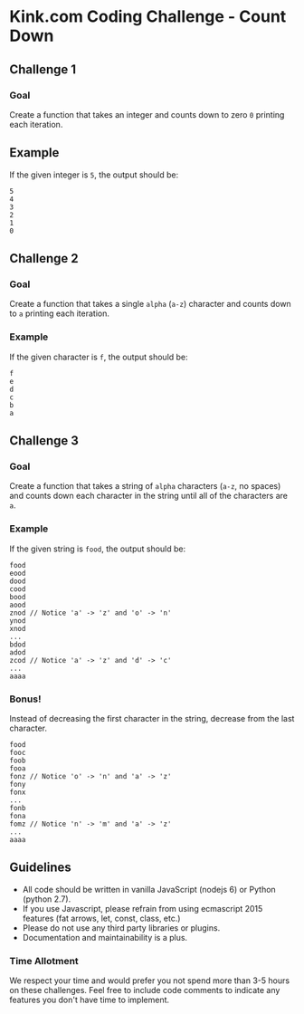 # Kink.com Coding Challenge - Count Down

## Challenge 1

### Goal
Create a function that takes an integer and counts down to zero `0` printing each iteration.

## Example
If the given integer is `5`, the output should be:

```
5
4
3
2
1
0
```

## Challenge 2

### Goal
Create a function that takes a single `alpha` (`a-z`) character and counts down to `a` printing each iteration.

### Example
If the given character is `f`, the output should be:
```
f
e
d
c
b
a
```

## Challenge 3

### Goal
Create a function that takes a string of `alpha` characters (`a-z`, no spaces) and counts down each character in the string until all of the characters are `a`.

### Example
If the given string is `food`, the output should be:
```
food
eood
dood
cood
bood
aood
znod // Notice 'a' -> 'z' and 'o' -> 'n'
ynod
xnod
...
bdod
adod
zcod // Notice 'a' -> 'z' and 'd' -> 'c'
...
aaaa
```

### Bonus!
Instead of decreasing the first character in the string, decrease from the last character.
```
food
fooc
foob
fooa
fonz // Notice 'o' -> 'n' and 'a' -> 'z'
fony
fonx
...
fonb
fona
fomz // Notice 'n' -> 'm' and 'a' -> 'z'
...
aaaa
```

## Guidelines
- All code should be written in vanilla JavaScript (nodejs 6) or Python (python 2.7).
- If you use Javascript, please refrain from using ecmascript 2015 features (fat arrows, let, const, class, etc.)
- Please do not use any third party libraries or plugins.
- Documentation and maintainability is a plus.

### Time Allotment
We respect your time and would prefer you not spend more than 3-5 hours on these challenges. Feel free to include code comments to indicate any features you don't have time to implement.
